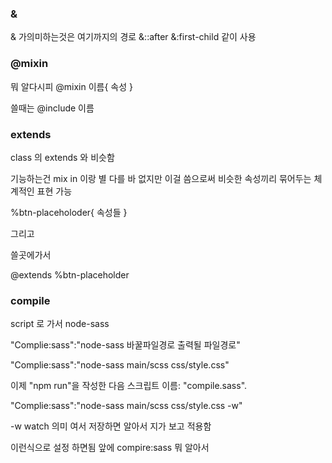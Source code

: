 ### &

& 가의미하는것은 여기까지의 경로
&::after
&:first-child 같이 사용

### @mixin

뭐 알다시피 @mixin 이름{
속성
}

쓸때는 @include 이름

### extends

class 의 extends 와 비슷함

기능하는건 mix in 이랑 별 다를 바 없지만 이걸 씀으로써 비슷한 속성끼리 묶어두는 체계적인 표현 가능

%btn-placeholoder{
속성들
}

그리고

쓸곳에가서

@extends %btn-placeholder

### compile

script 로 가서
node-sass

"Complie:sass":"node-sass 바꿀파일경로 출력될 파일경로"

"Complie:sass":"node-sass main/scss css/style.css"

이제 "npm run"을 작성한 다음
스크립트 이름: "compile.sass".

"Complie:sass":"node-sass main/scss css/style.css -w"

-w watch 의미 여서
저장하면 알아서 지가 보고 적용함

이런식으로 설정 하면됨 앞에 compire:sass 뭐 알아서
